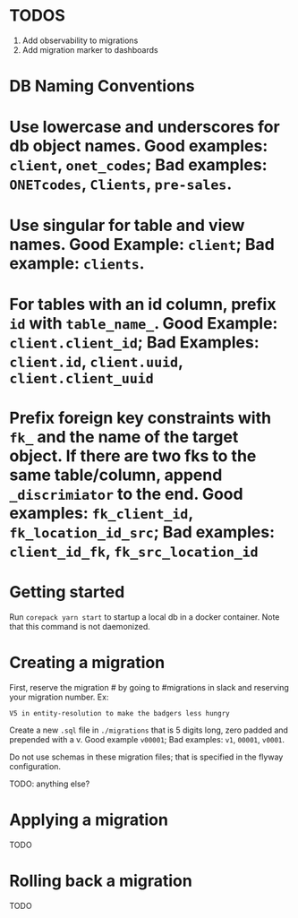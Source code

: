 TODOS
=====

1. Add observability to migrations
2. Add migration marker to dashboards

DB Naming Conventions
==============

# Use lowercase and underscores for db object names. Good examples: `client`, `onet_codes`; Bad examples: `ONETcodes`, `Clients`, `pre-sales`.
# Use singular for table and view names. Good Example: `client`; Bad example: `clients`.
# For tables with an id column, prefix `id` with `table_name_`. Good Example: `client.client_id`; Bad Examples: `client.id`, `client.uuid`, `client.client_uuid`
# Prefix foreign key constraints with `fk_` and the name of the target object. If there are two fks to the same table/column, append `_discrimiator` to the end. Good examples: `fk_client_id`, `fk_location_id_src`; Bad examples: `client_id_fk`, `fk_src_location_id`

Getting started
===============
Run `corepack yarn start` to startup a local db in a docker container. Note that this command is not daemonized.

Creating a migration
====================

First, reserve the migration # by going to #migrations in slack and reserving your migration number. Ex:

```
V5 in entity-resolution to make the badgers less hungry
```

Create a new `.sql` file in `./migrations` that is 5 digits long, zero padded and prepended with a v. Good example `v00001`; Bad examples: `v1`, `00001`, `v0001`.

Do not use schemas in these migration files; that is specified in the flyway configuration.

TODO: anything else?

Applying a migration
====================

TODO

Rolling back a migration
========================

TODO

